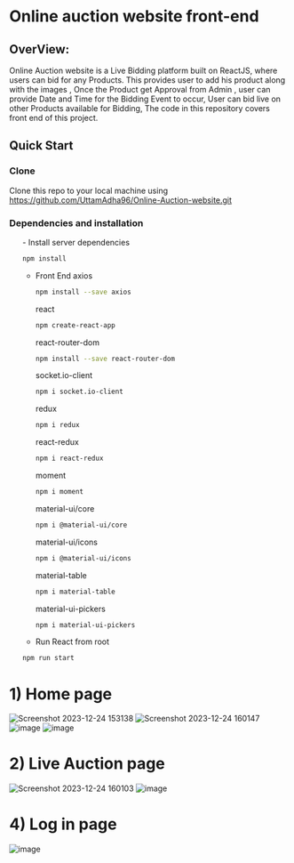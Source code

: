 <h1>Online auction website front-end</h1>

<h2>OverView:</h2>

Online Auction website is a Live Bidding platform built on ReactJS, where users can bid for any Products. This provides user to add his product along with the images , Once the Product get Approval from Admin , user can provide Date and Time for the Bidding Event to occur, User can bid live on other Products available for Bidding, The code in this repository covers front end of this project.

<h2>Quick Start</h2>

<h3>Clone</h3>

Clone this repo to your local machine using https://github.com/UttamAdha96/Online-Auction-website.git

<h3>Dependencies and installation</h3>
<ul>
- Install server dependencies

```bash
npm install
```

- Front End
  axios
  ```bash
  npm install --save axios
   ```
  react
  ```bash
  npm create-react-app
   ```
  react-router-dom
  ```bash
  npm install --save react-router-dom
   ```
  socket.io-client
  ```bash
  npm i socket.io-client
  ```
  redux
  ```bash
  npm i redux
  ```
  react-redux
  ```bash
  npm i react-redux
  ```
  moment
  ```bash
  npm i moment
  ```
  material-ui/core
  ```bash
  npm i @material-ui/core
  ```
  material-ui/icons
  ```bash
  npm i @material-ui/icons
  ```
  material-table
  ```bash
  npm i material-table
  ```
  material-ui-pickers
  ```bash
  npm i material-ui-pickers
  ```

- Run React from root
```bash
npm run start
```
</ul>
<h1>1) Home page </h1>

![Screenshot 2023-12-24 153138](https://github.com/UttamAdha96/Online-Auction-website/assets/101659796/c2edc7fb-964f-42ac-b9fe-8c90fec9f26f)
![Screenshot 2023-12-24 160147](https://github.com/UttamAdha96/Online-Auction-website/assets/101659796/68462799-ab40-48b1-bb23-e885312b0780)
![image](https://github.com/UttamAdha96/Online-Auction-website/assets/101659796/a3ac08d3-6363-4d00-9593-447cca3f3956)
![image](https://github.com/UttamAdha96/Online-Auction-website/assets/101659796/1724e8f3-bd2a-4a80-9f8a-dd7d6979ea83)

<h1>2) Live Auction page</h1>
   
![Screenshot 2023-12-24 160103](https://github.com/UttamAdha96/Online-Auction-website/assets/101659796/162c654d-8ba2-496a-9242-7e9c6fc83a43)
![image](https://github.com/UttamAdha96/Online-Auction-website/assets/101659796/3eb96005-5736-4d2d-bbde-74e464c22947)

<h1>4) Log in page</h1>

![image](https://github.com/UttamAdha96/Online-Auction-website/assets/101659796/70574152-330e-4b42-a5df-d203136aae1b)
